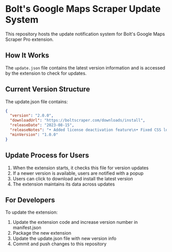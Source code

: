# Bolt's Google Maps Scraper Update System

This repository hosts the update notification system for Bolt's Google Maps Scraper Pro extension.

## How It Works

The `update.json` file contains the latest version information and is accessed by the extension to check for updates.

## Current Version Structure

The update.json file contains:

```json
{
  "version": "2.0.0",
  "downloadUrl": "https://boltscraper.com/downloads/install",
  "releaseDate": "2023-08-15",
  "releaseNotes": "• Added license deactivation feature\n• Fixed CSS loading delay\n• Enhanced security features\n• Performance improvements",
  "minVersion": "1.0.0"
}
```

## Update Process for Users

1. When the extension starts, it checks this file for version updates
2. If a newer version is available, users are notified with a popup
3. Users can click to download and install the latest version
4. The extension maintains its data across updates

## For Developers

To update the extension:
1. Update the extension code and increase version number in manifest.json
2. Package the new extension
3. Update the update.json file with new version info
4. Commit and push changes to this repository
